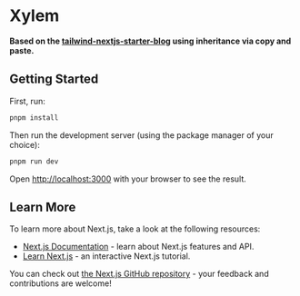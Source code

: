# Xylem

**Based on the [tailwind-nextjs-starter-blog](https://github.com/timlrx/tailwind-nextjs-starter-blog) using inheritance via copy and paste.**

## Getting Started

First, run:

```bash
pnpm install
```

Then run the development server (using the package manager of your choice):

```bash
pnpm run dev
```

Open [http://localhost:3000](http://localhost:3000) with your browser to see the result.

## Learn More

To learn more about Next.js, take a look at the following resources:

- [Next.js Documentation](https://nextjs.org/docs) - learn about Next.js features and API.
- [Learn Next.js](https://nextjs.org/learn) - an interactive Next.js tutorial.

You can check out [the Next.js GitHub repository](https://github.com/vercel/next.js/) - your feedback and contributions are welcome!
